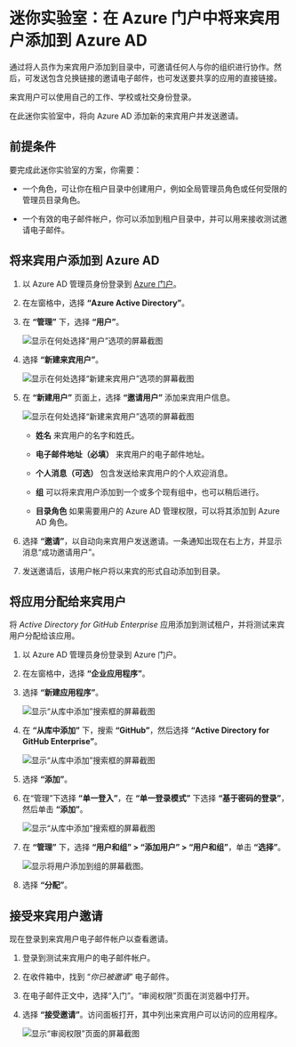 ﻿# 迷你实验室：在 Azure 门户中将来宾用户添加到 Azure AD

通过将人员作为来宾用户添加到目录中，可邀请任何人与你的组织进行协作。然后，可发送包含兑换链接的邀请电子邮件，也可发送要共享的应用的直接链接。 

来宾用户可以使用自己的工作、学校或社交身份登录。

在此迷你实验室中，将向 Azure AD 添加新的来宾用户并发送邀请。

## 前提条件

要完成此迷你实验室的方案，你需要：

* 一个角色，可让你在租户目录中创建用户，例如全局管理员角色或任何受限的管理员目录角色。

* 一个有效的电子邮件帐户，你可以添加到租户目录中，并可以用来接收测试邀请电子邮件。

## 将来宾用户添加到 Azure AD

1. 以 Azure AD 管理员身份登录到 [Azure 门户](https://portal.azure.com/)。

2. 在左窗格中，选择 **“Azure Active Directory”**。

3. 在 **“管理”** 下，选择 **“用户”**。

    ![显示在何处选择“用户”选项的屏幕截图](../../Linked_Image_Files/guest_user_image1.png)

4. 选择 **“新建来宾用户”**。

    ![显示在何处选择“新建来宾用户”选项的屏幕截图](../../Linked_Image_Files/guest_user_image2.png)

5. 在 **“新建用户”** 页面上，选择 **“邀请用户”** 添加来宾用户信息。

    ![显示在何处选择“新建来宾用户”选项的屏幕截图](../../Linked_Image_Files/guest_user_image3.png)

    - **姓名** 来宾用户的名字和姓氏。

    - **电子邮件地址（必填）** 来宾用户的电子邮件地址。

    - **个人消息（可选）** 包含发送给来宾用户的个人欢迎消息。

    - **组** 可以将来宾用户添加到一个或多个现有组中，也可以稍后进行。

    - **目录角色** 如果需要用户的 Azure AD 管理权限，可以将其添加到 Azure AD 角色。

6. 选择 **“邀请”**，以自动向来宾用户发送邀请。一条通知出现在右上方，并显示消息“成功邀请用户”。

7. 发送邀请后，该用户帐户将以来宾的形式自动添加到目录。

## 将应用分配给来宾用户

将 *Active Directory for GitHub Enterprise* 应用添加到测试租户，并将测试来宾用户分配给该应用。

1. 以 Azure AD 管理员身份登录到 Azure 门户。

2. 在左窗格中，选择 **“企业应用程序”**。

3. 选择 **“新建应用程序”**。

    ![显示“从库中添加”搜索框的屏幕截图](../../Linked_Image_Files/guest_user_image4.png)

4. 在 **“从库中添加”** 下，搜索 **“GitHub”**，然后选择 **“Active Directory for GitHub Enterprise”**。

    ![显示“从库中添加”搜索框的屏幕截图](../../Linked_Image_Files/guest_user_image6.png)

5. 选择 **“添加”**。

6. 在“管理”下选择 **“单一登入”**，在 **“单一登录模式”** 下选择 **“基于密码的登录”**，然后单击 **“添加”**。

    ![显示“从库中添加”搜索框的屏幕截图](../../Linked_Image_Files/guest_user_image7.png)

7. 在 **“管理”** 下，选择 **“用户和组” > “添加用户” > “用户和组”**，单击 **“选择”**。

    ![显示将用户添加到组的屏幕截图。](../../Linked_Image_Files/guest_user_image9.png)

8. 选择 **“分配”**。

## 接受来宾用户邀请

现在登录到来宾用户电子邮件帐户以查看邀请。

1. 登录到测试来宾用户的电子邮件帐户。

2. 在收件箱中，找到 “*你已被邀请*” 电子邮件。

3. 在电子邮件正文中，选择“入门”。“审阅权限”页面在浏览器中打开。

4. 选择 **“接受邀请”**。访问面板打开，其中列出来宾用户可以访问的应用程序。

    ![显示“审阅权限”页面的屏幕截图](../../Linked_Image_Files/guest_user_image5.png)
